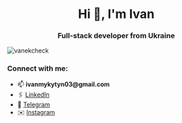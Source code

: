<h1 align="center">Hi 👋, I'm Ivan</h1>
<h3 align="center">Full-stack developer from Ukraine</h3>

<p align="left"> <img src="https://komarev.com/ghpvc/?username=vanekcheck&label=Profile%20views&color=0e75b6&style=flat" alt="vanekcheck" /> </p>

<h3 align="left">Connect with me:</h3>
<ul>
  <li>📫 <b>ivanmykytyn03@gmail.com</b></li>
  <li>🖇 <a href="https://www.linkedin.com/in/ivan-mykytyn">LinkedIn</a> </li>
  <li>📸 <a href="https://t.me/IvanMykytyn">Telegram</a> </li>
  <li>✉️ <a href="https://instagram.com/ivan.my.ky.ty.n">Instagram</a> </li>
</ul>

